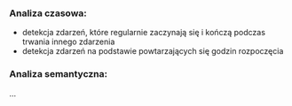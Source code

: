 ### Analiza czasowa:
- detekcja zdarzeń, które regularnie zaczynają się i kończą podczas trwania innego zdarzenia
- detekcja zdarzeń na podstawie powtarzających się godzin rozpoczęcia

### Analiza semantyczna:
...